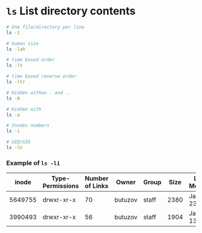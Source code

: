 
# `ls` List directory contents


```bash
# One file/directory per line
ls -1

# human size
ls -lah

# time based order
ls -lt

# time based reverse order
ls -ltr

# Hidden withou . and ..
ls -A

# Hidden with
ls -a

# Inodes numbers
ls -i

# UID/GID
ls -ln
```

### Example of `ls -li`
 inode  | Type-Permissions | Number of Links | Owner   | Group | Size | Last-Modified | Name
--------|------------------|-----------------|---------|-------|------|---------------|-----------
5649755 | drwxr-xr-x       | 70              | butuzov | staff | 2380 | Jan 23 23:45  | KubeCon-2018
3990493 | drwxr-xr-x       | 56              | butuzov | staff | 1904 | Jan  2 13:13  | GopherCon-2017
